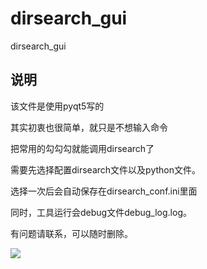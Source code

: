 # dirsearch_gui
dirsearch_gui
## 说明
该文件是使用pyqt5写的

其实初衷也很简单，就只是不想输入命令

把常用的勾勾勾就能调用dirsearch了

需要先选择配置dirsearch文件以及python文件。

选择一次后会自动保存在dirsearch_conf.ini里面

同时，工具运行会debug文件debug_log.log。

有问题请联系，可以随时删除。

![](https://s3.bmp.ovh/imgs/2022/07/01/68c1bdb5aa5db6a2.png)
